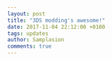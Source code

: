 ```yaml
---
layout: post
title: "3DS modding's awesome!"
date: 2017-11-04 22:12:00 +0100
tags: updates
author: Samplasion
comments: true
---
```

